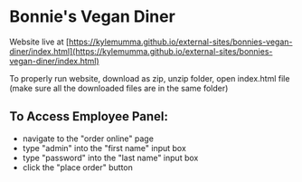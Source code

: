 # Bonnie's Vegan Diner

Website live at [https://kylemumma.github.io/external-sites/bonnies-vegan-diner/index.html](https://kylemumma.github.io/external-sites/bonnies-vegan-diner/index.html)

To properly run website, download as zip, unzip folder, open index.html file 
(make sure all the downloaded files are in the same folder)

## To Access Employee Panel:
- navigate to the "order online" page
- type "admin" into the "first name" input box
- type "password" into the "last name" input box
- click the "place order" button
